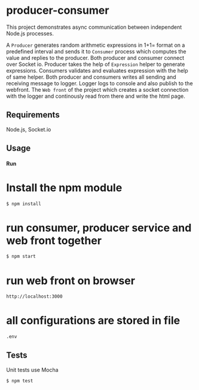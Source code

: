 producer-consumer
=================
This project demonstrates async communication between independent Node.js processes.

A `Producer` generates random arithmetic expressions in 1+1= format on a predefined interval and sends it to `Consumer` process which computes the value and replies to the producer. Both producer and consumer connect over Socket io. Producer takes the help of `Expression` helper to generate expressions. Consumers validates and evaluates expression with the help of same helper. Both producer and consumers writes all sending and receiving message to logger. Logger logs to console and also publish to the webfront. The `Web front` of the project which creates a socket connection with the logger and continously read from there and write the html page. 


Requirements
------------
Node.js, Socket.io 

Usage
-----
#### Run  
# Install the npm module
```bash
$ npm install
```
# run consumer, producer service and web front together 
```bash
$ npm start
```
# run web front on browser
```bash
http://localhost:3000
```
# all configurations are stored in file
```bash
.env
```
Tests
-----
Unit tests use Mocha
```bash
$ npm test
```